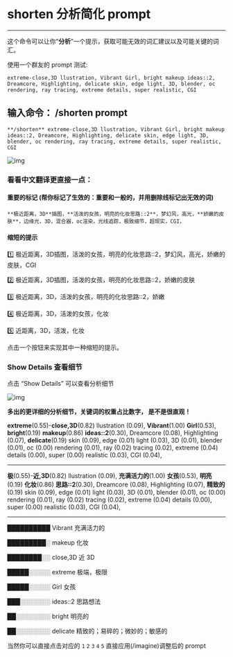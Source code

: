 # shorten 分析简化 prompt

---

这个命令可以让你“**分析**”一个提示，获取可能无效的词汇建议以及可能关键的词汇。



使用一个群友的 prompt 测试:

```plain
extreme-close,3D llustration, Vibrant Girl, bright makeup ideas::2, Dreamcore, Highlighting, delicate skin, edge light, 3D, blender, oc rendering, ray tracing, extreme details, super realistic, CGI
```



## 输入命令： /shorten prompt

```
**/shorten** extreme-close,3D llustration, Vibrant Girl, bright makeup ideas::2, Dreamcore, Highlighting, delicate skin, edge light, 3D, blender, oc rendering, ray tracing, extreme details, super realistic, CGI
```

![img](https://cdn.jsdelivr.net/gh/misu198/Midjourney@main/guge/763ac2ce5894ad51713438539.png_q900)



### 看看中文翻译更直接一点：

#### 重要的标记 (帮你标记了生效的：重要和一般的，并用删除线标记出无效的词)

```
**极近距离，3D**插图，**活泼的女孩，明亮的化妆思路::2**，梦幻风，高光，**娇嫩的皮肤**，边缘光，3D，混合器，oc渲染，光线追踪，极致细节，超现实，CGI，
```

#### 缩短的提示

1️⃣ 极近距离，3D插图，活泼的女孩，明亮的化妆思路::2，梦幻风，高光，娇嫩的皮肤，CGI

2️⃣ 极近距离，3D插图，活泼的女孩，明亮的化妆思路::2，娇嫩的皮肤

3️⃣ 极近距离，3D，活泼的女孩，明亮的化妆思路::2，娇嫩

4️⃣ 极近距离，3D，活泼的女孩，化妆

5️⃣ 近距离，3D，活泼，化妆

点击一个按钮来实现其中一种缩短的提示。



### Show Details 查看细节

点击 “Show Details” 可以查看分析细节

![img](https://cdn.jsdelivr.net/gh/misu198/Midjourney@main/guge/2c666c7e025bf4f1713438540.png_q900)



**多出的更详细的分析细节，关键词的权重占比数字， 是不是很直观！**

**extreme**(0.55)-**close,3D**(0.82) llustration (0.09), **Vibrant**(1.00) **Girl**(0.53), **bright**(0.19) **makeup**(0.86) **ideas::2**(0.30), Dreamcore (0.08), Highlighting (0.07), **delicate**(0.19) skin (0.09), edge (0.01) light (0.03), 3D (0.01), blender (0.01), oc (0.00) rendering (0.01), ray (0.02) tracing (0.02), extreme (0.04) details (0.00), super (0.00) realistic (0.03), CGI (0.04),

------

**极**(0.55)-**近,3D**(0.82) llustration (0.09), **充满活力的**(1.00) **女孩**(0.53), **明亮**(0.19) **化妆**(0.86) **思路::2**(0.30), Dreamcore (0.08), Highlighting (0.07), **精致的**(0.19) skin (0.09), edge (0.01) light (0.03), 3D (0.01), blender (0.01), oc (0.00) rendering (0.01), ray (0.02) tracing (0.02), extreme (0.04) details (0.00), super (0.00) realistic (0.03), CGI (0.04),

------

██████████ Vibrant  充满活力的

█████████░ makeup 化妆

████████░░ close,3D 近 3D

█████░░░░░ extreme  极端，极限

█████░░░░░ Girl 女孩

███░░░░░░░ ideas::2 思路想法

██░░░░░░░░ bright 明亮的

██░░░░░░░░ delicate 精致的；易碎的；微妙的；敏感的



当然你可以直接点击对应的 `1` `2` `3` `4` `5` 直接应用(/imagine)调整后的 prompt 